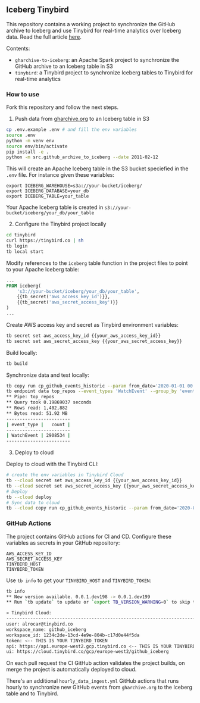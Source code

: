 ## Iceberg Tinybird

This repository contains a working project to synchronize the GitHub archive to Iceberg and use Tinybird for real-time analytics over Iceberg data. Read the full article [here](https://tinybird.co/blog-posts/real-time-analytics-on-apache-iceberg-with-tinybird).

Contents:
- `gharchive-to-iceberg`: an Apache Spark project to synchronize the GitHub archive to an Iceberg table in S3
- `tinybird`: a Tinybird project to synchronize Iceberg tables to Tinybird for real-time analytics

### How to use

Fork this repository and follow the next steps.

1. Push data from [gharchive.org](https://www.gharchive.org/) to an Iceberg table in S3

```sh
cp .env.example .env # and fill the env variables
source .env
python -m venv env
source env/bin/activate
pip install -e .
python -m src.github_archive_to_iceberg --date 2011-02-12
```

This will create an Apache Iceberg table in the S3 bucket speciefied in the `.env` file. For instance given these variables:

```
export ICEBERG_WAREHOUSE=s3a://your-bucket/iceberg/
export ICEBERG_DATABASE=your_db
export ICEBERG_TABLE=your_table
```

Your Apache Iceberg table is created in `s3://your-bucket/iceberg/your_db/your_table`

2. Configure the Tinybird project locally

```sh
cd tinybird
curl https://tinybird.co | sh
tb login
tb local start
```

Modify references to the `iceberg` table function in the project files to point to your Apache Iceberg table:

```sql
... 
FROM iceberg(
    's3://your-bucket/iceberg/your_db/your_table',
    {{tb_secret('aws_access_key_id')}},
    {{tb_secret('aws_secret_access_key')}}
)
...
```

Create AWS access key and secret as Tinybird environment variables:

```sh
tb secret set aws_access_key_id {{your_aws_access_key_id}}
tb secret set aws_secret_access_key {{your_aws_secret_access_key}}
```

Build locally:

```sh
tb build
```

Synchronize data and test locally:

```sh
tb copy run cp_github_events_historic --param from_date='2020-01-01 00:00:00' to_date='2025-05-15 00:00:00' --wait
tb endpoint data top_repos --event_types 'WatchEvent' --group_by 'event_type'
** Pipe: top_repos
** Query took 0.19869037 seconds
** Rows read: 1,402,882
** Bytes read: 51.92 MB
------------------------
| event_type |   count |
------------------------
| WatchEvent | 2908534 |
------------------------
```


3. Deploy to cloud

Deploy to cloud with the Tinybird CLI:

```sh
# create the env variables in Tinybird Cloud
tb --cloud secret set aws_access_key_id {{your_aws_access_key_id}}
tb --cloud secret set aws_secret_access_key {{your_aws_secret_access_key}}
# Deploy
tb --cloud deploy
# Sync data to cloud
tb --cloud copy run cp_github_events_historic --param from_date='2020-01-01 00:00:00' to_date='2025-05-15 00:00:00' --wait
```

### GitHub Actions

The project contains GitHub actions for CI and CD. Configure these variables as secrets in your GitHub repository:

```
AWS_ACCESS_KEY_ID
AWS_SECRET_ACCESS_KEY
TINYBIRD_HOST
TINYBIRD_TOKEN
```

Use `tb info` to get your `TINYBIRD_HOST` and `TINYBIRD_TOKEN`:

```sh
tb info
** New version available. 0.0.1.dev198 -> 0.0.1.dev199
** Run `tb update` to update or `export TB_VERSION_WARNING=0` to skip the check.

» Tinybird Cloud:
----------------------------------------------------------------------------------------------------------------------------------------
user: alrocar@tinybird.co
workspace_name: github_iceberg
workspace_id: 1234c2de-13cd-4e9e-804b-c17d0e44f5da
token: <-- THIS IS YOUR TINYBIRD_TOKEN
api: https://api.europe-west2.gcp.tinybird.co <-- THIS IS YOUR TINYBIRD_HOST
ui: https://cloud.tinybird.co/gcp/europe-west2/github_iceberg
```

On each pull request the CI GitHub action validates the project builds, on merge the project is automatically deployed to cloud.

There's an additional `hourly_data_ingest.yml` GitHub actions that runs hourly to synchronize new GitHub events from `gharchive.org` to the Iceberg table and to Tinybird.
